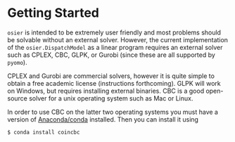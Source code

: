 # Getting Started

`osier` is intended to be extremely user friendly and most problems
should be solvable without an external solver. However, the current implementation
of the `osier.DispatchModel` as a linear program requires an external solver
such as CPLEX, CBC, GLPK, or Gurobi (since these are all supported by `pyomo`).

CPLEX and Gurobi are commercial solvers, however it is quite simple to obtain a free
academic license (instructions forthcoming). GLPK will work on Windows, but requires
installing external binaries. CBC is a good open-source solver for a unix operating
system such as Mac or Linux.
 
In order to use CBC on the latter two operating systems you must have a version
of [Anaconda/conda](https://www.anaconda.com/products/distribution) installed.
Then you can install it using

```bash
$ conda install coincbc
```
